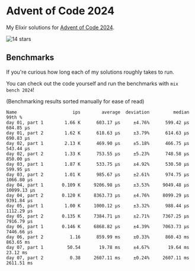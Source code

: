 # Advent of Code 2024

My Elixir solutions for [Advent of Code 2024](https://adventofcode.com/2024).

<!-- stars 2024 start --><img src="https://img.shields.io/static/v1?label=2024&message=14%20stars&style=for-the-badge&color=orange" alt="14 stars" /><!-- stars 2024 end -->

## Benchmarks

If you're curious how long each of my solutions roughly takes to run.

You can check out the code yourself and run the benchmarks with `mix bench 2024`!

(Benchmarking results sorted manually for ease of read)

```
Name                     ips        average  deviation         median         99th %
day 01, part 1        1.66 K      603.17 μs     ±4.76%      599.42 μs      684.85 μs
day 01, part 2        1.62 K      618.63 μs     ±3.79%      614.63 μs      690.83 μs
day 02, part 1        2.13 K      469.90 μs     ±5.18%      466.75 μs      543.44 μs
day 02, part 2        1.33 K      753.55 μs     ±5.23%      748.58 μs      850.00 μs
day 03, part 1        1.87 K      533.75 μs     ±4.92%      530.50 μs      599.95 μs
day 03, part 2        1.01 K      985.67 μs     ±2.61%      974.75 μs     1066.80 μs
day 04, part 1       0.109 K     9206.98 μs     ±3.53%     9049.48 μs    10099.13 μs
day 04, part 2       0.120 K     8363.73 μs     ±4.76%     8099.29 μs     9391.84 μs
day 05, part 1        1.00 K     1000.12 μs     ±3.32%      988.44 μs     1112.29 μs
day 05, part 2       0.135 K     7384.71 μs     ±2.71%     7367.25 μs     7916.79 μs
day 06, part 1       0.146 K     6868.82 μs     ±4.39%     7063.73 μs     7446.66 μs
day 06, part 2          1.16      859.99 ms     ±0.33%      860.43 ms      863.65 ms
day 07, part 1         50.54       19.78 ms     ±4.67%       19.64 ms       23.12 ms
day 07, part 2          0.38     2607.11 ms     ±0.24%     2607.11 ms     2611.51 ms
```
